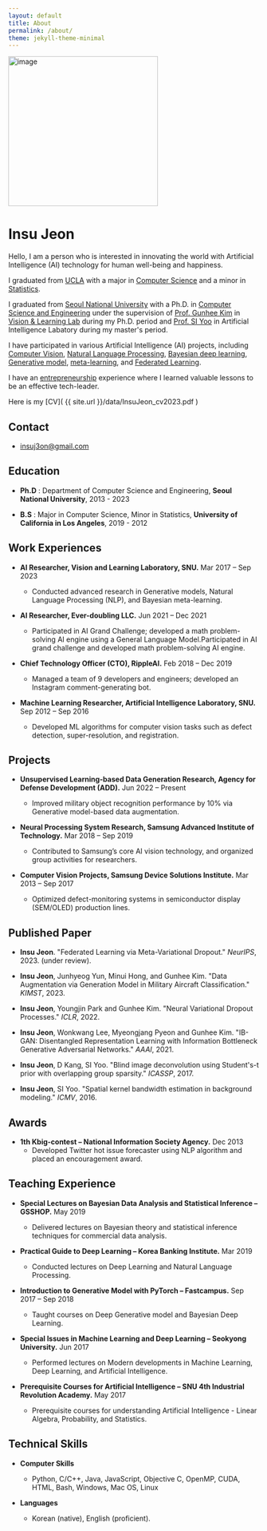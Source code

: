 ```yaml
---
layout: default
title: About
permalink: /about/
theme: jekyll-theme-minimal
---
```


<!---
![]({{ site.url }}/wiki-img/insujeon.jpg)
--->

<img src="{{ site.url }}/wiki-img/insujeon.jpg" alt="image" width="300" height="auto">


# Insu Jeon

Hello, I am a person who is interested in innovating the world with Artificial Intelligence (AI) technology for human well-being and happiness.

I graduated from [UCLA](https://www.ucla.edu/) with a major in [Computer Science](https://samueli.ucla.edu/) and a minor in [Statistics](https://stats.oarc.ucla.edu/).

I graduated from [Seoul National University](https://en.snu.ac.kr/) with a Ph.D. in [Computer Science and Engineering](https://cse.snu.ac.kr/en) under the supervision of [Prof. Gunhee Kim](https://vision.snu.ac.kr/gunhee/index.html#top) in [Vision & Learning Lab](https://vision.snu.ac.kr/) during my Ph.D. period and [Prof. SI Yoo](https://cse.snu.ac.kr/professor/%EC%9C%A0%EC%84%9D%EC%9D%B8) in Artificial Intelligence Labatory during my master's period.

I have participated in various Artificial Intelligence (AI) projects, including [Computer Vision](https://en.wikipedia.org/wiki/Computer_vision), [Natural Language Processing](https://en.wikipedia.org/wiki/Natural_language_processing), [Bayesian deep learning](https://en.wikipedia.org/wiki/Bayesian_network), [Generative model](https://en.wikipedia.org/wiki/Generative_model), [meta-learning](https://en.wikipedia.org/wiki/Meta-learning_(computer_science)), and [Federated Learning](https://en.wikipedia.org/wiki/Federated_learning).

I have an [entrepreneurship](https://www.nextunicorn.kr/company/1a8415a41e121755) experience where I learned valuable lessons to be an effective tech-leader.

Here is my [CV]( {{ site.url }}/data/InsuJeon_cv2023.pdf )

## Contact

* insuj3on@gmail.com

## Education

* **Ph.D** : Department of Computer Science and Engineering, **Seoul National University**, 2013 - 2023

* **B.S** : Major in Computer Science, Minor in Statistics, **University of California in Los Angeles**, 2019 - 2012

## Work Experiences 

* **AI Researcher, Vision and Learning Laboratory, SNU.** Mar 2017 – Sep 2023
    * Conducted advanced research in Generative models, Natural Language Processing (NLP), and Bayesian meta-learning.

* **AI Researcher, Ever-doubling LLC.** Jun 2021 – Dec 2021
    * Participated in AI Grand Challenge; developed a math problem-solving AI engine using a General Language Model.Participated in AI grand challenge and developed math problem-solving AI engine.

* **Chief Technology Officer (CTO), RippleAI.** Feb 2018 – Dec 2019
    * Managed a team of 9 developers and engineers; developed an Instagram comment-generating bot.

* **Machine Learning Researcher, Artificial Intelligence Laboratory, SNU.** Sep 2012 – Sep 2016
    * Developed ML algorithms for computer vision tasks such as defect detection, super-resolution, and registration.


## Projects
* **Unsupervised Learning-based Data Generation Research, Agency for Defense Development (ADD).** Jun 2022 – Present
    * Improved military object recognition performance by 10% via Generative model-based data augmentation.

* **Neural Processing System Research, Samsung Advanced Institute of Technology.** Mar 2018 – Sep 2019
    * Contributed to Samsung’s core AI vision technology, and organized group activities for researchers.

* **Computer Vision Projects, Samsung Device Solutions Institute.** Mar 2013 – Sep 2017
    * Optimized defect-monitoring systems in semiconductor display (SEM/OLED) production lines.

## Published Paper

* **Insu Jeon**. "Federated Learning via Meta-Variational Dropout." *NeurIPS*, 2023. (under review).

* **Insu Jeon**, Junhyeog Yun, Minui Hong, and Gunhee Kim. "Data Augmentation via Generation Model in Military Aircraft Classification." *KIMST*, 2023.

* **Insu Jeon**, Youngjin Park and Gunhee Kim. "Neural Variational Dropout Processes." *ICLR*, 2022.

* **Insu Jeon**, Wonkwang Lee, Myeongjang Pyeon and Gunhee Kim. "IB-GAN: Disentangled Representation Learning with Information Bottleneck Generative Adversarial Networks." *AAAI*, 2021.

* **Insu Jeon**, D Kang, SI Yoo. "Blind image deconvolution using Student's-t prior with overlapping group sparsity." *ICASSP*, 2017.

* **Insu Jeon**, SI Yoo. "Spatial kernel bandwidth estimation in background modeling." *ICMV*, 2016.


## Awards 
* **1th Kbig-contest – National Information Society Agency.** Dec 2013
    * Developed Twitter hot issue forecaster using NLP algorithm and placed an encouragement award.

## Teaching Experience
* **Special Lectures on Bayesian Data Analysis and Statistical Inference – GSSHOP.** May 2019
    * Delivered lectures on Bayesian theory and statistical inference techniques for commercial data analysis.

* **Practical Guide to Deep Learning – Korea Banking Institute.** Mar 2019
    * Conducted lectures on Deep Learning and Natural Language Processing.

* **Introduction to Generative Model with PyTorch – Fastcampus.** Sep 2017 – Sep 2018
    * Taught courses on Deep Generative model and Bayesian Deep Learning.

* **Special Issues in Machine Learning and Deep Learning – Seokyong University.** Jun 2017
    * Performed lectures on Modern developments in Machine Learning, Deep Learning, and Artificial Intelligence.

* **Prerequisite Courses for Artificial Intelligence – SNU 4th Industrial Revolution Academy.** May 2017
    * Prerequisite courses for understanding Artificial Intelligence - Linear Algebra, Probability, and Statistics.

## Technical Skills
* **Computer Skills**
    * Python, C/C++, Java, JavaScript, Objective C, OpenMP, CUDA, HTML, Bash, Windows, Mac OS, Linux

* **Languages**
    * Korean (native), English (proficient).


<!-- This is the base Jekyll theme. You can find out more info about customizing your Jekyll theme, as well as basic Jekyll usage documentation at [jekyllrb.com](https://jekyllrb.com/)

You can find the source code for Minima at GitHub:
[jekyll][jekyll-organization] /
[minima](https://github.com/jekyll/minima)

You can find the source code for Jekyll at GitHub:
[jekyll][jekyll-organization] /
[jekyll](https://github.com/jekyll/jekyll)

[jekyll-organization]: https://github.com/jekyll -->


